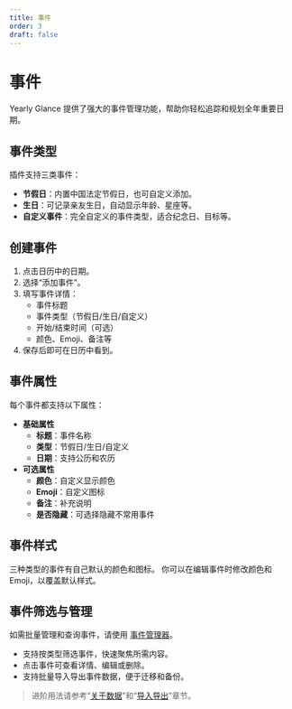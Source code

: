```yaml
---
title: 事件
order: 3
draft: false
---
```


# 事件

Yearly Glance 提供了强大的事件管理功能，帮助你轻松追踪和规划全年重要日期。

## 事件类型

插件支持三类事件：

- **节假日**：内置中国法定节假日，也可自定义添加。
- **生日**：可记录亲友生日，自动显示年龄、星座等。
- **自定义事件**：完全自定义的事件类型，适合纪念日、目标等。

## 创建事件

1. 点击日历中的日期。
2. 选择“添加事件”。
3. 填写事件详情：
   - 事件标题
   - 事件类型（节假日/生日/自定义）
   - 开始/结束时间（可选）
   - 颜色、Emoji、备注等
4. 保存后即可在日历中看到。

## 事件属性

每个事件都支持以下属性：

- **基础属性**
   - **标题**：事件名称
   - **类型**：节假日/生日/自定义
   - **日期**：支持公历和农历
- **可选属性**
   - **颜色**：自定义显示颜色
   - **Emoji**：自定义图标
   - **备注**：补充说明
   - **是否隐藏**：可选择隐藏不常用事件

## 事件样式

三种类型的事件有自己默认的颜色和图标。
你可以在编辑事件时修改颜色和 Emoji，以覆盖默认样式。

## 事件筛选与管理

如需批量管理和查询事件，请使用 [事件管理器](/obsidian-yearly-glance/advanced-usage/event-manager)。

- 支持按类型筛选事件，快速聚焦所需内容。
- 点击事件可查看详情、编辑或删除。
- 支持批量导入导出事件数据，便于迁移和备份。


> 进阶用法请参考“[关于数据](/obsidian-yearly-glance/advanced-usage/data)”和“[导入导出](/obsidian-yearly-glance/advanced-usage/import-export)”章节。
